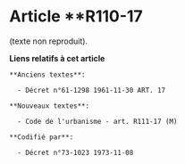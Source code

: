 # Article **R110-17

(texte non reproduit).

**Liens relatifs à cet article**

	**Anciens textes**:

	  - Décret n°61-1298 1961-11-30 ART. 17

	**Nouveaux textes**:

	  - Code de l'urbanisme - art. R111-17 (M)

	**Codifié par**:

	  - Décret n°73-1023 1973-11-08
